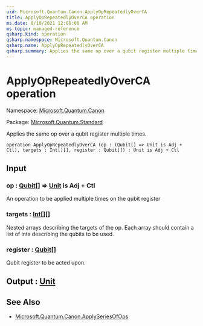 ```yaml
---
uid: Microsoft.Quantum.Canon.ApplyOpRepeatedlyOverCA
title: ApplyOpRepeatedlyOverCA operation
ms.date: 8/10/2021 12:00:00 AM
ms.topic: managed-reference
qsharp.kind: operation
qsharp.namespace: Microsoft.Quantum.Canon
qsharp.name: ApplyOpRepeatedlyOverCA
qsharp.summary: Applies the same op over a qubit register multiple times.
---
```


# ApplyOpRepeatedlyOverCA operation

Namespace: [Microsoft.Quantum.Canon](xref:Microsoft.Quantum.Canon)

Package: [Microsoft.Quantum.Standard](https://nuget.org/packages/Microsoft.Quantum.Standard)


Applies the same op over a qubit register multiple times.

```qsharp
operation ApplyOpRepeatedlyOverCA (op : (Qubit[] => Unit is Adj + Ctl), targets : Int[][], register : Qubit[]) : Unit is Adj + Ctl
```


## Input

### op : [Qubit](xref:microsoft.quantum.qsharp.valueliterals#qubit-literals)[] => [Unit](xref:microsoft.quantum.qsharp.valueliterals#unit-literal)  is Adj + Ctl

An operation to be applied multiple times on the qubit register


### targets : [Int](xref:microsoft.quantum.qsharp.valueliterals#int-literals)[][]

Nested arrays describing the targets of the op. Each array should contain a list of ints describingthe qubits to be used.


### register : [Qubit](xref:microsoft.quantum.qsharp.valueliterals#qubit-literals)[]

Qubit register to be acted upon.



## Output : [Unit](xref:microsoft.quantum.qsharp.valueliterals#unit-literal)



## See Also

- [Microsoft.Quantum.Canon.ApplySeriesOfOps](xref:Microsoft.Quantum.Canon.ApplySeriesOfOps)
